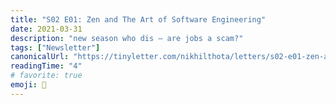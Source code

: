 ```yaml
---
title: "S02 E01: Zen and The Art of Software Engineering"
date: 2021-03-31
description: "new season who dis — are jobs a scam?"
tags: ["Newsletter"]
canonicalUrl: "https://tinyletter.com/nikhilthota/letters/s02-e01-zen-and-the-art-of-software-engineering"
readingTime: "4"
# favorite: true
emoji: 💼
---
```


